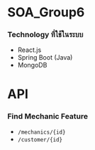 # SOA_Group6
### Technology ที่ใช้ในระบบ
- React.js
- Spring Boot (Java)
- MongoDB

# API
### Find Mechanic Feature
- ```/mechanics/{id}```
- ```/customer/{id}```
